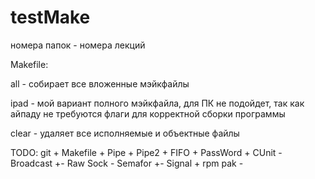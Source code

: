 # testMake
номера папок - номера лекций

Makefile:

all - собирает все вложенные мэйкфайлы

ipad - мой вариант полного мэйкфайла, для ПК не подойдет, так как айпаду не требуются флаги для корректной сборки программы

clear - удаляет все исполняемые и объектные файлы

TODO:
  git       +
  Makefile  +
  Pipe      +
  Pipe2     +
  FIFO      +
  PassWord  +
  CUnit     -
  Broadcast +-
  Raw Sock  -
  Semafor   +-
  Signal    + 
  rpm pak   -
